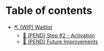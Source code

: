 # Table of contents

* [⛏ (WIP) Waitlist](README.md)
  * [🚧 (PEND) Step #2 - Activation](waitlist/step-2-activation.md)
  * [🚧 (PEND) Future Improvements](waitlist/future-improvements-alpha.md)
